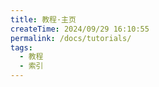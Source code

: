 ```yaml
---
title: 教程·主页
createTime: 2024/09/29 16:10:55
permalink: /docs/tutorials/
tags:
  - 教程
  - 索引
---
```

<CardGrid>
<LinkCard title="什么是隐藏之年" href="/docs/tutorials/what-is-hy2" description="了解隐藏之年是什么" />
<LinkCard title="快速开始" href="/docs/tutorials/start" description="开始一段新的旅程吧" />
<LinkCard title="材料" href="/docs/tutorials/material" description="从前期过渡的廉价材料到后期的毕业材料！" />
<LinkCard title="机制" href="/docs/tutorials/gameplay" description="了解隐藏之年独有的游戏机制" />
</CardGrid>
